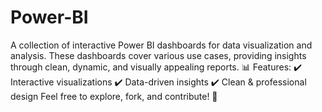# Power-BI
A collection of interactive Power BI dashboards for data visualization and analysis. These dashboards cover various use cases, providing insights through clean, dynamic, and visually appealing reports.  📊 Features: ✔️ Interactive visualizations ✔️ Data-driven insights ✔️ Clean &amp; professional design  Feel free to explore, fork, and contribute! 🚀
